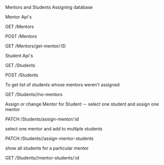 Mentors and Students Assigning database


Mentor Api's

GET         /Mentors

POST         /Mentors

GET         /Mentors/get-mentor/:ID 


Student Api's

GET           /Students 

POST          /Students 

To get list of students whose mentors weren't assigned

GET           /Students//no-mentors

Assign or change Mentor for Student -- select one student and assign one mentor

PATCH         /Students/assign-mentor/:id

select one mentor and add to multiple students

PATCH      /Students//assign-mentor-students

show all students for a particular mentor 

GET       /Students//mentor-students/:id
